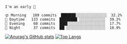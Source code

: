 <!--START_SECTION:productive-box-in-readme-->
```text
I'm an early 🐥

🌞 Morning   109 commits  ██████▊░░░░░░░░░░░░░░  32.2%
🌆 Daytime   133 commits  ████████▏░░░░░░░░░░░░  39.2%
🌃 Evening    60 commits  ███▋░░░░░░░░░░░░░░░░░  17.7%
🌚 Night      37 commits  ██▎░░░░░░░░░░░░░░░░░░  10.9%
```
<!--END_SECTION:productive-box-in-readme-->
[![Anurag's GitHub stats](https://github-readme-stats.vercel.app/api?username=tykeaboyloy&count_private=true&theme=vue-light&show_icons=true)](https://github.com/anuraghazra/github-readme-stats)
[![Top Langs](https://github-readme-stats.vercel.app/api/top-langs/?username=tykeaboyloy&layout=compact&theme=vue-light&langs_count=8)](https://github.com/anuraghazra/github-readme-stats)

